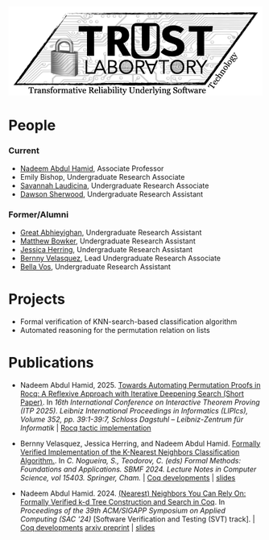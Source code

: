 ![TRUST logo](trust-lab-logo.png)

# People

### Current
- [Nadeem Abdul Hamid](https://cs.berry.edu/~nhamid), Associate Professor
- Emily Bishop, Undergraduate Research Associate
- [Savannah Laudicina](https://www.linkedin.com/in/savannah-laudicina-321b29297/), Undergraduate Research Associate
- [Dawson Sherwood](https://www.linkedin.com/in/dawson-sherwood-82ab88338/), Undergraduate Research Assistant

### Former/Alumni
- [Great Abhieyighan](https://www.linkedin.com/in/great-abhieyighan-5a02bb295/), Undergraduate Research Assistant
- [Matthew Bowker](https://www.linkedin.com/in/matthew-bowker-283ab7221/), Undergraduate Research Assistant
- [Jessica Herring](https://www.linkedin.com/in/jessica-g-herring/), Undergraduate Research Assistant
- [Bernny Velasquez](https://www.linkedin.com/in/bernny-velasquez-062a86244/), Lead Undergraduate Research Associate
- [Bella Vos](https://www.linkedin.com/in/vos323/), Undergraduate Research Assistant


# Projects

- Formal verification of KNN-search-based classification algorithm
- Automated reasoning for the permutation relation on lists

# Publications

- Nadeem Abdul Hamid, 2025. [Towards Automating Permutation Proofs in Rocq: A Reflexive Approach with Iterative Deepening Search (Short Paper)](https://doi.org/10.4230/LIPIcs.ITP.2025.39). In *16th International Conference on Interactive Theorem Proving (ITP 2025). Leibniz International Proceedings in Informatics (LIPIcs), Volume 352, pp. 39:1-39:7, Schloss Dagstuhl – Leibniz-Zentrum für Informatik* | [Rocq tactic implementation](https://github.com/nadeemabdulhamid/permsolver)
  
- Bernny Velasquez, Jessica Herring, and Nadeem Abdul Hamid. [Formally Verified Implementation of the K-Nearest Neighbors Classification Algorithm.](https://doi.org/10.1007/978-3-031-78116-2_9). In *C. Nogueira, S., Teodorov, C. (eds) Formal Methods: Foundations and Applications. SBMF 2024. Lecture Notes in Computer Science, vol 15403. Springer, Cham.* | [Coq developments](https://github.com/nadeemabdulhamid/knn-classify-sbmf24) | [slides](present/sbmf2024-talk-slides.pdf)
  
- Nadeem Abdul Hamid. 2024. [(Nearest) Neighbors You Can Rely On: Formally Verified k-d Tree Construction and Search in Coq](https://doi.org/10.1145/3605098.3635960). In *Proceedings of the 39th ACM/SIGAPP Symposium on Applied Computing (SAC '24)* [Software Verification and Testing (SVT) track]. | [Coq developments](https://github.com/nadeemabdulhamid/knn-search-coq) [arxiv preprint](https://arxiv.org/abs/2311.10965) | [slides](present/sac2024-talk-slides.pdf)


